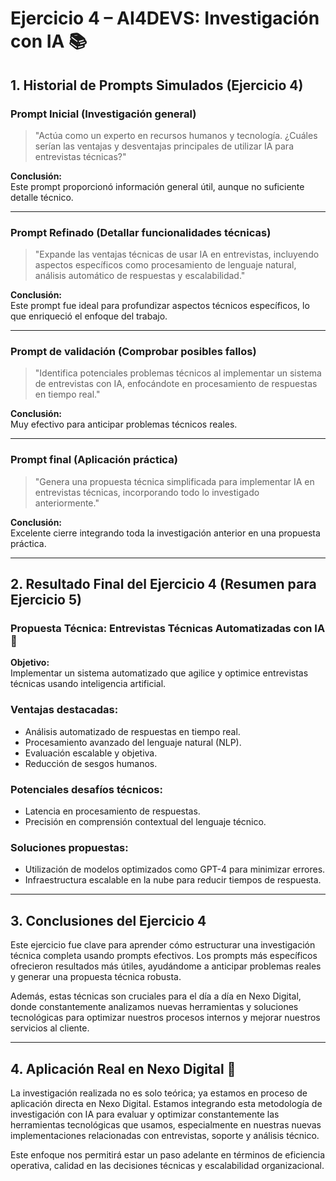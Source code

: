 
# Ejercicio 4 – AI4DEVS: Investigación con IA 📚

## 1. Historial de Prompts Simulados (Ejercicio 4)

### Prompt Inicial (Investigación general)
> "Actúa como un experto en recursos humanos y tecnología. ¿Cuáles serían las ventajas y desventajas principales de utilizar IA para entrevistas técnicas?"

**Conclusión:**  
Este prompt proporcionó información general útil, aunque no suficiente detalle técnico.

---

### Prompt Refinado (Detallar funcionalidades técnicas)
> "Expande las ventajas técnicas de usar IA en entrevistas, incluyendo aspectos específicos como procesamiento de lenguaje natural, análisis automático de respuestas y escalabilidad."

**Conclusión:**  
Este prompt fue ideal para profundizar aspectos técnicos específicos, lo que enriqueció el enfoque del trabajo.

---

### Prompt de validación (Comprobar posibles fallos)
> "Identifica potenciales problemas técnicos al implementar un sistema de entrevistas con IA, enfocándote en procesamiento de respuestas en tiempo real."

**Conclusión:**  
Muy efectivo para anticipar problemas técnicos reales.

---

### Prompt final (Aplicación práctica)
> "Genera una propuesta técnica simplificada para implementar IA en entrevistas técnicas, incorporando todo lo investigado anteriormente."

**Conclusión:**  
Excelente cierre integrando toda la investigación anterior en una propuesta práctica.

---

## 2. Resultado Final del Ejercicio 4 (Resumen para Ejercicio 5)

### Propuesta Técnica: Entrevistas Técnicas Automatizadas con IA 🧠

**Objetivo:**  
Implementar un sistema automatizado que agilice y optimice entrevistas técnicas usando inteligencia artificial.

### Ventajas destacadas:
- Análisis automatizado de respuestas en tiempo real.
- Procesamiento avanzado del lenguaje natural (NLP).
- Evaluación escalable y objetiva.
- Reducción de sesgos humanos.

### Potenciales desafíos técnicos:
- Latencia en procesamiento de respuestas.
- Precisión en comprensión contextual del lenguaje técnico.

### Soluciones propuestas:
- Utilización de modelos optimizados como GPT-4 para minimizar errores.
- Infraestructura escalable en la nube para reducir tiempos de respuesta.

---

## 3. Conclusiones del Ejercicio 4

Este ejercicio fue clave para aprender cómo estructurar una investigación técnica completa usando prompts efectivos. Los prompts más específicos ofrecieron resultados más útiles, ayudándome a anticipar problemas reales y generar una propuesta técnica robusta.

Además, estas técnicas son cruciales para el día a día en Nexo Digital, donde constantemente analizamos nuevas herramientas y soluciones tecnológicas para optimizar nuestros procesos internos y mejorar nuestros servicios al cliente.

---

## 4. Aplicación Real en Nexo Digital 🚀

La investigación realizada no es solo teórica; ya estamos en proceso de aplicación directa en Nexo Digital. Estamos integrando esta metodología de investigación con IA para evaluar y optimizar constantemente las herramientas tecnológicas que usamos, especialmente en nuestras nuevas implementaciones relacionadas con entrevistas, soporte y análisis técnico.

Este enfoque nos permitirá estar un paso adelante en términos de eficiencia operativa, calidad en las decisiones técnicas y escalabilidad organizacional.

